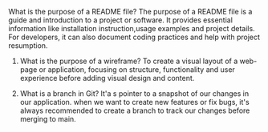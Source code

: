 
 What is the purpose of a README file?
   The purpose of a README file is a guide and introduction to a project or software. It provides essential information like installation instruction,usage examples and project details.
   For developers, it can also document coding practices and help with project resumption.

1. What is the purpose of a wireframe?
   To create a visual layout of a web-page or application, focusing on structure, functionality and user experience before adding
   visual design and content.

1. What is a branch in Git?
   It'a s pointer to a snapshot of our changes in our application. when we want to create new features or fix bugs, it's always recommended to create a branch to track our changes before merging to main.
